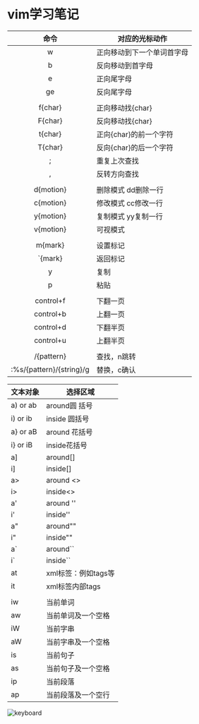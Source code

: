 # vim学习笔记
|命令|对应的光标动作|
|:---:|------|
|w|正向移动到下一个单词首字母|
|b|反向移动到首字母|
|e|正向尾字母|
|ge|反向尾字母|
|||
|f{char}|正向移动找{char}|
|F{char}|反向移动找{char}|
|t{char}|正向{char}的前一个字符|
|T{char}|反向{char}的后一个字符|
|;|重复上次查找|
|,|反转方向查找|
|||
|d{motion}|删除模式 dd删除一行|
|c{motion}|修改模式 cc修改一行|
|y{motion}|复制模式 yy复制一行|
|v{motion}|可视模式|
|||
|m{mark}|设置标记|
|`{mark}|返回标记|
|y|复制|
|p|粘贴|
|||
|control+f|下翻一页|
|control+b|上翻一页|
|control+d|下翻半页|
|control+u|上翻半页|
|||
|/{pattern}|查找，n跳转|
|:%s/{pattern}/{string}/g|替换，c确认|
  
   

|文本对象|选择区域|
|---|----|
|a) or ab|around圆 括号|
|i) or ib|inside 圆括号|
|a} or aB|around 花括号|
|i} or iB|inside花括号|
|a]|around[]|
|i]|inside[]|
|a>|around <>|
|i>|inside<>|
|a'|around ''|
|i'|inside''|
|a"|around""|
|i"|inside""|
|a`|around``|
|i`|inside``|
|at|xml标签：例如<xml>tags<xml>等|
|it|xml标签内部tags|
|||
|iw|当前单词|
|aw|当前单词及一个空格|
|iW|当前字串|
|aW|当前字串及一个空格|
|is|当前句子|
|as|当前句子及一个空格|
|ip|当前段落|
|ap|当前段落及一个空行|
  
  
![keyboard](http://www.linuxidc.com/upload/2015_07/150716090467891.jpg)

